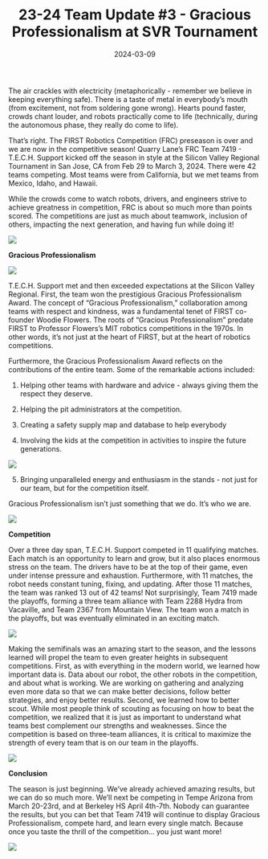 ﻿---
title: "23-24 Team Update #3 - Gracious Professionalism at SVR Tournament"
date: "2024-03-09"
description: "Tech Support's 23-24 Team Update, #3"
thumbnail: "/static/images/blog/nov04_23/0Logo.svg"
---

The air crackles with electricity (metaphorically - remember we believe in keeping everything safe). There is a taste of metal in everybody’s mouth (from excitement, not from soldering gone wrong). Hearts pound faster, crowds chant louder, and robots practically come to life (technically, during the autonomous phase, they really do come to life). 


That’s right. The FIRST Robotics Competition (FRC) preseason is over and we are now in the competitive season! Quarry Lane’s FRC Team 7419 - T.E.C.H. Support kicked off the season in style at the Silicon Valley Regional Tournament in San Jose, CA from Feb 29 to March 3, 2024. There were 42 teams competing. Most teams were from California, but we met teams from Mexico, Idaho, and Hawaii. 


While the crowds come to watch robots, drivers, and engineers strive to achieve greatness in competition, FRC is about so much more than points scored. The competitions are just as much about teamwork, inclusion of others, impacting the next generation, and having fun while doing it! 

![](/static/images/blog/mar09_24/Fun.jpg)


**Gracious Professionalism**

![](/static/images/blog/mar09_24/Team7419.jpg)


T.E.C.H. Support met and then exceeded expectations at the Silicon Valley Regional. First, the team won the prestigious Gracious Professionalism Award. The concept of “Gracious Professionalism,” collaboration among teams with respect and kindness, was a fundamental tenet of FIRST co-founder Woodie Flowers. The roots of “Gracious Professionalism” predate FIRST to Professor Flowers’s MIT robotics competitions in the 1970s. In other words, it’s not just at the heart of FIRST, but at the heart of robotics competitions. 



Furthermore, the Gracious Professionalism Award reflects on the contributions of the entire team. Some of the remarkable actions included:


1. Helping other teams with hardware and advice - always giving them the respect they deserve. 


2. Helping the pit administrators at the competition. 

3. Creating a safety supply map and database to help everybody

4. Involving the kids at the competition in activities to inspire the future generations. 

![](/static/images/blog/mar09_24/kids.jpg)

5. Bringing unparalleled energy and enthusiasm in the stands - not just for our team, but for the competition itself.


Gracious Professionalism isn’t just something that we do. It’s who we are. 

![](/static/images/blog/mar09_24/TeamPhoto.jpg)


**Competition**


Over a three day span, T.E.C.H. Support competed in 11 qualifying matches. Each match is an opportunity to learn and grow, but it also places enormous stress on the team. The drivers have to be at the top of their game, even under intense pressure and exhaustion. Furthermore, with 11 matches, the robot needs constant tuning, fixing, and updating. After those 11 matches, the team was ranked 13 out of 42 teams! Not surprisingly, Team 7419 made the playoffs, forming a three team alliance with Team 2288 Hydra from Vacaville, and Team 2367 from Mountain View. The team won a match in the playoffs, but was eventually eliminated in an exciting match. 


![](/static/images/blog/mar09_24/Playoffs.jpg)



Making the semifinals was an amazing start to the season, and the lessons learned will propel the team to even greater heights in subsequent competitions. First, as with everything in the modern world, we learned how important data is. Data about our robot, the other robots in the competition, and about what is working. We are working on gathering and analyzing even more data so that we can make better decisions, follow better strategies, and enjoy better results. Second, we learned how to better scout. While most people think of scouting as focusing on how to beat the competition, we realized that it is just as important to understand what teams best complement our strengths and weaknesses. Since the competition is based on three-team alliances, it is critical to maximize the strength of every team that is on our team in the playoffs. 

![](/static/images/blog/mar09_24/Robot.jpg)



**Conclusion**


The season is just beginning. We’ve already achieved amazing results, but we can do so much more. We’ll next be competing in Tempe Arizona from March 20-23rd, and at Berkeley HS April 4th-7th. Nobody can guarantee the results, but you can bet that Team 7419 will continue to display Gracious Professionalism, compete hard, and learn every single match. Because once you taste the thrill of the competition… you just want more!


![](/static/images/blog/mar09_24/WoodieQuote.jpg)
